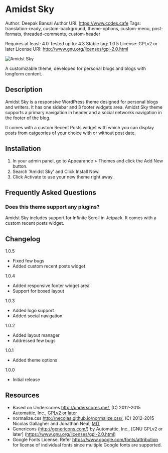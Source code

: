 # Amidst Sky

Author: Deepak Bansal
Author URI: https://www.codes.cafe
Tags: translation-ready, custom-background, theme-options, custom-menu, post-formats, threaded-comments, custom-header

Requires at least: 4.0
Tested up to: 4.3
Stable tag: 1.0.5
License: GPLv2 or later
License URI: http://www.gnu.org/licenses/gpl-2.0.html

![Amidst Sky](https://deepak.tech/assets/images/portfolio/amidstsky.png)

A customizable theme, developed for personal blogs and blogs with longform content.

## Description

Amidst Sky is a responsive WordPress theme designed for personal blogs and writers. It has one sidebar and 3 footer widgets area. Amidst Sky theme supports a primary navigation in header and a social networks navigation in the footer of the blog.

It comes with a custom Recent Posts widget with which you can display posts from catgeories of your choice with or without post date.

## Installation
	
1. In your admin panel, go to Appearance > Themes and click the Add New button.
2. Search 'Amidst Sky' and Click Install Now.
3. Click Activate to use your new theme right away.

## Frequently Asked Questions

### Does this theme support any plugins?

Amidst Sky includes support for Infinite Scroll in Jetpack.
It comes with a custom recent posts widget.

## Changelog

1.0.5  
* Fixed few bugs
* Added custom recent posts widget

1.0.4  
* Added responsive footer widget area
* Support for boxed layout

1.0.3  
* Added logo support
* Added social navigation

1.0.2  
* Added layout manager
* Addressed few bugs

1.0.1  
* Added theme options

1.0.0  
* Initial release

## Resources

* Based on Underscores http://underscores.me/, (C) 2012-2015 Automattic, Inc., [GPLv2 or later](https://www.gnu.org/licenses/gpl-2.0.html)
* normalize.css http://necolas.github.io/normalize.css/, (C) 2012-2015 Nicolas Gallagher and Jonathan Neal, [MIT](http://opensource.org/licenses/MIT)
* Genericons (http://genericons.com/) by Automattic, Inc., [GNU GPLv2 or later] (https://www.gnu.org/licenses/gpl-2.0.html)
* Google Fonts License. Refer https://www.google.com/fonts/attribution for license of individual fonts since multiple Google fonts are supported.